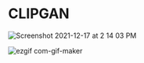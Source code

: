 # CLIPGAN

![Screenshot 2021-12-17 at 2 14 03 PM](https://user-images.githubusercontent.com/36599592/146518183-b75c5fe8-dd24-4cce-b90a-3262b9a1e915.png)


![ezgif com-gif-maker](https://user-images.githubusercontent.com/36599592/146518203-40740061-a6ba-4de2-bcd5-a0e064f79ad5.gif)
